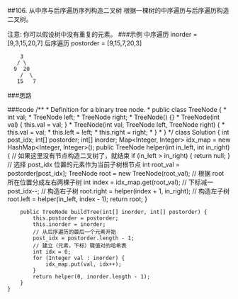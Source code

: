 ##106. 从中序与后序遍历序列构造二叉树
根据一棵树的中序遍历与后序遍历构造二叉树。

注意:
你可以假设树中没有重复的元素。
###示例
    中序遍历 inorder = [9,3,15,20,7]
    后序遍历 postorder = [9,15,7,20,3]
    
        3
       / \
      9  20
        /  \
       15   7
###思路
    
###code
    /**
     * Definition for a binary tree node.
     * public class TreeNode {
     *     int val;
     *     TreeNode left;
     *     TreeNode right;
     *     TreeNode() {}
     *     TreeNode(int val) { this.val = val; }
     *     TreeNode(int val, TreeNode left, TreeNode right) {
     *         this.val = val;
     *         this.left = left;
     *         this.right = right;
     *     }
     * }
     */
    class Solution {
        int post_idx;
        int[] postorder;
        int[] inorder;
        Map<Integer, Integer> idx_map = new HashMap<Integer, Integer>();
        public TreeNode helper(int in_left, int in_right) {
            // 如果这里没有节点构造二叉树了，就结束
            if (in_left > in_right) {
                return null;
            }
            // 选择 post_idx 位置的元素作为当前子树根节点
            int root_val = postorder[post_idx];
            TreeNode root = new TreeNode(root_val);
            // 根据 root 所在位置分成左右两棵子树
            int index = idx_map.get(root_val);
            // 下标减一
            post_idx--;
            // 构造右子树
            root.right = helper(index + 1, in_right);
            // 构造左子树
            root.left = helper(in_left, index - 1);
            return root;
        }
    
        public TreeNode buildTree(int[] inorder, int[] postorder) {
            this.postorder = postorder;
            this.inorder = inorder;
            // 从后序遍历的最后一个元素开始
            post_idx = postorder.length - 1;
            // 建立（元素，下标）键值对的哈希表
            int idx = 0;
            for (Integer val : inorder) {
                idx_map.put(val, idx++);
            }
            return helper(0, inorder.length - 1);
        }
    }
